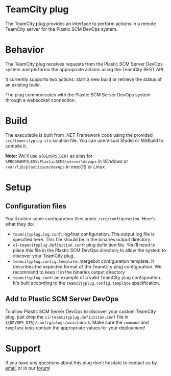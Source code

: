 # TeamCity plug

The TeamCity plug provides an interface to perform actions in a remote TeamCity
server for the Plastic SCM DevOps system.

# Behavior
The TeamCity plug receives requests from the Plastic SCM Server DevOps system and
performs the appropriate actions using the TeamCity REST API.

It currently supports two actions: start a new build or retrieve the status
of an existing build.

The plug communicates with the Plastic SCM Server DevOps system through a websocket
connection.

# Build
The executable is built from .NET Framework code using the provided `src/teamcityplug.sln`
solution file. You can use Visual Studio or MSBuild to compile it.

**Note:** We'll use `${DEVOPS_DIR}` as alias for `%PROGRAMFILES%\PlasticSCM5\server\devops`
in *Windows* or `/var/lib/plasticscm/devops` in *macOS* or *Linux*.

# Setup

## Configuration files
You'll notice some configuration files under `/src/configuration`. Here's what they do:
* `teamcityplug.log.conf`: log4net configuration. The output log file is specified here. This file should be in the binaries output directory.
* `ci-teamcityplug.definition.conf`: plug definition file. You'll need to place this file in the Plastic SCM DevOps directory to allow the system to discover your TeamCity plug.
* `teamcityplug.config.template`: mergebot configuration template. It describes the expected format of the TeamCity plug configuration. We recommend to keep it in the binaries output directory
* `teamcityplug.conf`: an example of a valid TeamCity plug configuration. It's built according to the `teamcityplug.config.template` specification.

## Add to Plastic SCM Server DevOps
To allow Plastic SCM Server DevOps to discover your custom TeamCity plug, just drop 
the `ci-teamcityplug.definition.conf` file in `${DEVOPS_DIR}/config/plugs/available$`.
Make sure the `command` and `template` keys contain the appropriate values for
your deployment!

# Support
If you have any questions about this plug don't hesitate to contact us by
[email](support@codicesoftware.com) or in our [forum](http://www.plasticscm.net)!
